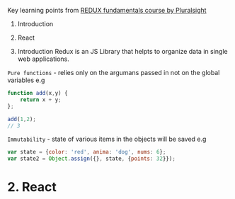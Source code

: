 Key learning points from [REDUX fundamentals course by Pluralsight](https://app.pluralsight.com/player?course=redux-fundamentals&author=jamis-charles&name=redux-fundamentals-m2&clip=1&mode=live)


1. Introduction
2. React


1. Introduction
Redux is an JS Library that helpts to organize data in single web applications.

``Pure functions`` - relies only on the argumans passed in not on the global variables e.g

```javascript
function add(x,y) {
	return x + y;
};

add(1,2);
// 3
```

``Immutability`` - state of various items in the objects will be saved e.g

```javascript
var state = {color: 'red', anima: 'dog', nums: 6};
var state2 = Object.assign({}, state, {points: 32}});
```

# 2. React
